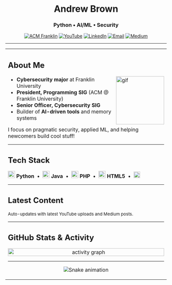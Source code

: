 <h1 align="center">Andrew Brown</h1>
<h3 align="center">Python • AI/ML • Security</h3>

<p align="center">
  <a href="https://github.com/ACM-Franklin"><img alt="ACM Franklin" src="https://img.shields.io/badge/ACM%20Franklin-Organization-181717?logo=github"></a>
  <a href="https://www.youtube.com/@WanderingAstronomer"><img alt="YouTube" src="https://img.shields.io/badge/YouTube-@WanderingAstronomer-FF0000?logo=youtube"></a>
  <a href="https://www.linkedin.com/in/abrown7521/"><img alt="LinkedIn" src="https://img.shields.io/badge/LinkedIn-abrown7521-0A66C2?logo=linkedin"></a>
  <a href="mailto:abrown7521@gmail.com"><img alt="Email" src="https://img.shields.io/badge/Email-abrown7521%40gmail.com-D14836?logo=gmail"></a>
  <a href="https://medium.com/@WanderingAstronomer"><img alt="Medium" src="https://img.shields.io/badge/Medium-@WanderingAstronomer-12100E?logo=medium"></a>
</p>

---

<table>
  <tr>
    <td valign="top" width="65%">

## About Me
<img align="right" src="https://media2.giphy.com/media/v1.Y2lkPTc5MGI3NjExNHl2NjNqb29mZHZtdnVxaDYwdTh2Z2piNDE4M3Nub3o3bzFzZ3AyNSZlcD12MV9pbnRlcm5hbF9naWZfYnlfaWQmY3Q9Zw/bLr5tQFqP1axyXtkH1/giphy.gif" width=150 alt="gif">

- **Cybersecurity major** at Franklin University  
- **President, Programming SIG** (ACM @ Franklin University)  
- **Senior Officer, Cybersecurity SIG**  
- Builder of **AI-driven tools** and memory systems

I focus on pragmatic security, applied ML, and helping newcomers build cool stuff!

---

## Tech Stack
<p>
  <img src="https://cdn.jsdelivr.net/gh/devicons/devicon/icons/python/python-original.svg" height="22" alt="Python"> <b>Python</b>
  &nbsp;•&nbsp;
  <img src="https://cdn.jsdelivr.net/gh/devicons/devicon/icons/java/java-original.svg" height="22" alt="Java"> <b>Java</b>
  &nbsp;•&nbsp;
  <img src="https://cdn.jsdelivr.net/gh/devicons/devicon/icons/php/php-original.svg" height="22" alt="PHP"> <b>PHP</b>
  &nbsp;•&nbsp;
  <img src="https://cdn.jsdelivr.net/gh/devicons/devicon/icons/html5/html5-original.svg" height="22" alt="HTML5"> <b>HTML5</b>
  &nbsp;•&nbsp;
  <img src="https://img.shields.io/badge/AI%2FML-Focus-informational" height="20" alt="AI/ML Focus">
</p>

---

## Latest Content
<!-- YT+MEDIUM:START -->
<!-- YT+MEDIUM:END -->
<sub>Auto-updates with latest YouTube uploads and Medium posts.</sub>

---

## GitHub Stats & Activity

<div align="center">
  <img
    src="https://github-readme-activity-graph.vercel.app/graph?username=WanderingAstronomer&theme=dracula&hide_border=true&area=true"
    width="100%"
    alt="activity graph">
</div>

---

<p align="center">
  <img src="https://raw.githubusercontent.com/WanderingAstronomer/WanderingAstronomer/output/snake.svg" alt="Snake animation">
</p>
